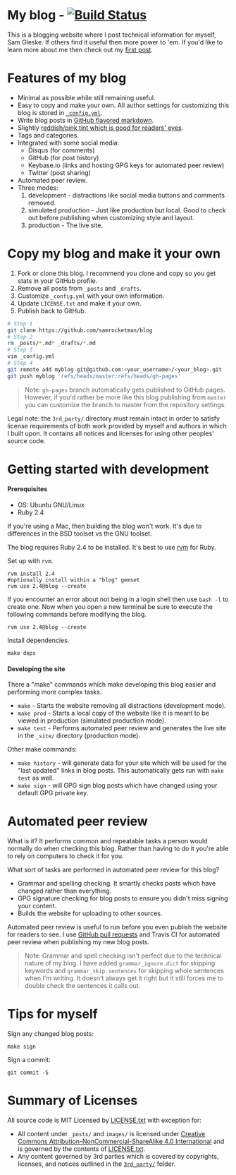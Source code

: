 # My blog - [![Build Status][stat]][ci]

This is a blogging website where I post technical information for myself, Sam
Gleske.  If others find it useful then more power to 'em.  If you'd like to
learn more about me then check out my [first post][post].

# Features of my blog

- Minimal as possible while still remaining useful.
- Easy to copy and make your own.  All author settings for customizing this blog
  is stored in [`_config.yml`][c].
- Write blog posts in [GitHub flavored markdown][gfm].
- Slightly [reddish/pink tint which is good for readers' eyes][flux].
- Tags and categories.
- Integrated with some social media:
  - Disqus (for comments)
  - GitHub (for post history)
  - Keybase.io (links and hosting GPG keys for automated peer review)
  - Twitter (post sharing)
- Automated peer review.
- Three modes:
  1. development - distractions like social media buttons and comments removed.
  2. simulated production - Just like production but local.  Good to check out
     before publishing when customizing style and layout.
  3. production - The live site.

# Copy my blog and make it your own

1. Fork or clone this blog.  I recommend you clone and copy so you get stats in
   your GitHub profile.
2. Remove all posts from `_posts` and `_drafts`.
3. Customize `_config.yml` with your own information.
4. Update `LICENSE.txt` and make it your own.
4. Publish back to GitHub.

```bash
# Step 1
git clone https://github.com/samrocketman/blog
# Step 2
rm _posts/*.md* _drafts/*.md
# Step 3
vim _config.yml
# Step 4
git remote add myblog git@github.com:<your_username>/<your_blog>.git
git push myblog 'refs/heads/master:refs/heads/gh-pages'
```

> Note: `gh-pages` branch automatically gets published to GitHub pages.
> However, if you'd rather be more like this blog publishing from `master` you
> can customize the branch to master from the repository settings.

Legal note: the `3rd_party/` directory must remain intact in order to satisfy
license requirements of both work provided by myself and authors in which I
built upon.  It contains all notices and licenses for using other peoples'
source code.

# Getting started with development

#### Prerequisites

- OS: Ubuntu GNU/Linux
- Ruby 2.4

If you're using a Mac, then building the blog won't work.  It's due to
differences in the BSD toolset vs the GNU toolset.

The blog requires Ruby 2.4 to be installed.  It's best to use [rvm][rvm] for
Ruby.

Set up with `rvm`.

    rvm install 2.4
    #optionally install within a "blog" gemset
    rvm use 2.4@blog --create

If you encounter an error about not being in a login shell then use `bash -l` to
create one.  Now when you open a new terminal be sure to execute the following
commands before modifying the blog.

    rvm use 2.4@blog --create

Install dependencies.

    make deps

#### Developing the site

There a "make" commands which make developing this blog easier and performing
more complex tasks.

- `make` - Starts the website removing all distractions (development mode).
- `make prod` - Starts a local copy of the website like it is meant to be viewed
  in production (simulated production mode).
- `make test` - Performs automated peer review and generates the live site in
  the `_site/` directory (production mode).

Other make commands:

- `make history` - will generate data for your site which will be used for the
  "last updated" links in blog posts.  This automatically gets run with `make
  test` as well.
- `make sign` - will GPG sign blog posts which have changed using your default
  GPG private key.

# Automated peer review

What is it?  It performs common and repeatable tasks a person would normally do
when checking this blog.  Rather than having to do it you're able to rely on
computers to check it for you.

What sort of tasks are performed in automated peer review for this blog?

- Grammar and spelling checking.  It smartly checks posts which have changed
  rather than everything.
- GPG signature checking for blog posts to ensure you didn't miss signing your
  content.
- Builds the website for uploading to other sources.

Automated peer review is useful to run before you even publish the website for
readers to see.  I use [GitHub pull requests][pr] and Travis CI for automated
peer review when publishing my new blog posts.

> Note: Grammar and spell checking isn't perfect due to the technical nature of
> my blog.  I have added `grammar_ignore.dict` for skipping keywords and
> `grammar_skip.sentences` for skipping whole sentences when I'm writing.  It
> doesn't always get it right but it still forces me to double check the
> sentences it calls out.

# Tips for myself

Sign any changed blog posts:

    make sign

Sign a commit:

    git commit -S

# Summary of Licenses

All source code is MIT Licensed by [LICENSE.txt](LICENSE.txt) with exception
for:

- All content under `_posts/` and `images/` is licensed under [Creative Commons
  Attribution-NonCommercial-ShareAlike 4.0 International][cc] and is governed by
  the contents of [LICENSE.txt](LICENSE.txt).
- Any content governed by 3rd parties which is covered by copyrights, licenses,
  and notices outlined in the [`3rd_party/`](3rd_party) folder.

[c]: _config.yml
[cc]: https://creativecommons.org/licenses/by-nc-sa/4.0/
[ci]: https://travis-ci.org/samrocketman/blog
[flux]: https://justgetflux.com/research.html
[gfm]: https://guides.github.com/features/mastering-markdown/
[kb.io]: https://keybase.io/
[nvm]: https://github.com/creationix/nvm
[post]: http://sam.gleske.net/blog/slice-of-life/2015/10/22/intro.html
[pr]: https://github.com/samrocketman/blog/pulls?q=is%3Apr
[rvm]: https://rvm.io/
[stat]: https://travis-ci.org/samrocketman/blog.svg?branch=master
